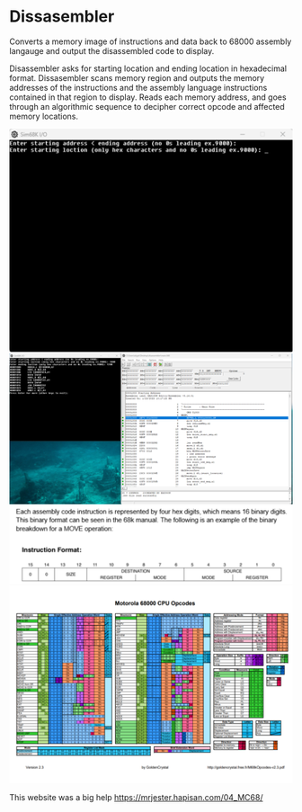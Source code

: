 # Dissasembler
Converts a memory image of instructions and data back to 68000 assembly langauge and output the disassembled code to display. 

Disassembler asks for starting location and ending location in hexadecimal format. Dissasembler scans memory region and outputs the memory addresses of the instructions and the assembly language instructions contained in that region to display. Reads each memory address, and goes through an algorithmic sequence to decipher correct opcode and affected memory locations.

<img src="./disassemblerPhotos/pic2.svg">
<img src="./disassemblerPhotos/pic3.svg">
<img src="./disassemblerPhotos/pic4.svg">
<img src="./disassemblerPhotos/opcode.svg">



This website was a big help https://mrjester.hapisan.com/04_MC68/

